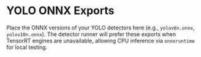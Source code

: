 # YOLO ONNX Exports

Place the ONNX versions of your YOLO detectors here (e.g., `yolov8n.onnx`, `yolov10n.onnx`). The detector runner will prefer these exports when TensorRT engines are unavailable, allowing CPU inference via `onnxruntime` for local testing.
